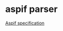 # aspif parser

[Aspif specification](http://www.cs.uni-potsdam.de/wv/pdfformat/gekakaosscwa16b.pdf)
